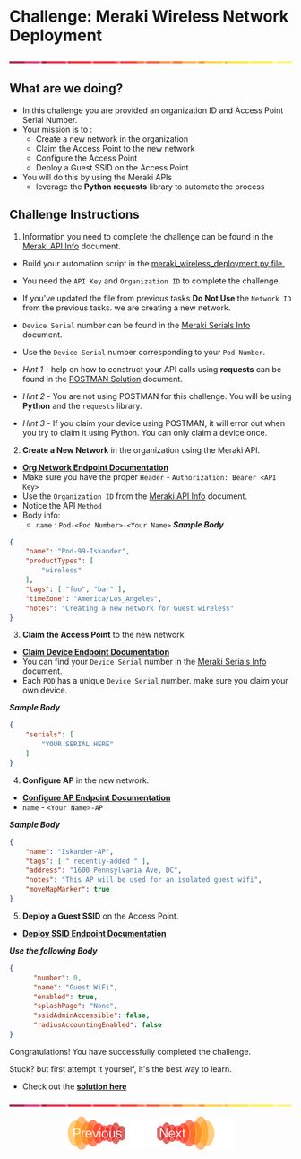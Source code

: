 # Challenge: Meraki Wireless Network Deployment 
![line](../assets/banner.png)

## What are we doing?
- In this challenge you are provided an organization ID and Access Point Serial Number.
- Your mission is to :
  - Create a new network in the organization
  - Claim the Access Point to the new network
  - Configure the Access Point
  - Deploy a Guest SSID on the Access Point
- You will do this by using the Meraki APIs
  - leverage the **Python requests** library to automate the process


## Challenge Instructions

1. Information you need to complete the challenge can be found in the [Meraki API Info](./code/meraki_api_info.md) document.
- Build your automation script in the [meraki_wireless_deployment.py file.](./code/meraki_wireless_deployment.py)
- You need the `API Key` and `Organization ID` to complete the challenge.
- If you've updated the file from previous tasks **Do Not Use** the `Network ID` from the previous tasks. we are creating a new network.
- `Device Serial` number can be found in the [Meraki Serials Info](./code/meraki_serials.md) document.
- Use the `Device Serial` number corresponding to your `Pod Number`.


- *Hint 1* - help on how to construct your API calls using **requests** can be found in the [POSTMAN Solution](./code/solutions/postman_solution.md) document.
- *Hint 2* - You are not using POSTMAN for this challenge. You will be using **Python** and the `requests` library.
- *Hint 3* - If you claim your device using POSTMAN, it will error out when you try to claim it using Python. You can only claim a device once.

2. **Create a New Network** in the organization using the Meraki API.
- **[Org Network Endpoint Documentation](https://developer.cisco.com/meraki/api-v1/create-organization-network/)**
- Make sure you have the proper `Header` - `Authorization: Bearer <API Key>`
- Use the `Organization ID` from the [Meraki API Info](./code/meraki_api_info.md) document.
- Notice the API `Method`
- Body info:
  - `name` : `Pod-<Pod Number>-<Your Name>`
***Sample Body***
```JSON
{
    "name": "Pod-99-Iskander",
    "productTypes": [
        "wireless"
    ],
    "tags": [ "foo", "bar" ],
    "timeZone": "America/Los_Angeles",
    "notes": "Creating a new network for Guest wireless"
}
```


3. **Claim the Access Point** to the new network.
- **[Claim Device Endpoint Documentation](https://developer.cisco.com/meraki/api-v1/claim-network-devices/)**
- You can find your `Device Serial` number in the [Meraki Serials Info](./code/meraki_serials.md) document.
- Each `POD` has a unique `Device Serial` number. make sure you claim your own device.

***Sample Body***
```JSON
{
    "serials": [
        "YOUR SERIAL HERE"
    ]
}
```


4. **Configure AP** in the new network.
- **[Configure AP Endpoint Documentation](https://developer.cisco.com/meraki/api-v1/update-device/)**
- `name` - `<Your Name>-AP`

***Sample Body***
```JSON
{
    "name": "Iskander-AP",
    "tags": [ " recently-added " ],
    "address": "1600 Pennsylvania Ave, DC",
    "notes": "This AP will be used for an isolated guest wifi",
    "moveMapMarker": true
}
```

5. **Deploy a Guest SSID** on the Access Point.
- **[Deploy SSID Endpoint Documentation](https://developer.cisco.com/meraki/api-v1/update-network-wireless-ssid/)**

***Use the following Body***
```JSON
{
      "number": 0,
      "name": "Guest WiFi",
      "enabled": true,
      "splashPage": "None",
      "ssidAdminAccessible": false,
      "radiusAccountingEnabled": false
}
```

Congratulations! You have successfully completed the challenge.

Stuck? but first attempt it yourself, it's the best way to learn.
- Check out the **[solution here](./code/solutions/meraki_wireless_deployment_solution.md)**


![line](../assets/banner.png)
<p align="center">
<a href="7.md"><img src="../assets/previous.png" width="150px"></a>
<a href="8.md"><img src="../assets/next.png" width="150px"></a>
</p>